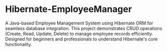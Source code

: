 # Hibernate-EmployeeManager
A Java-based Employee Management System using Hibernate ORM for seamless database integration. This project demonstrates CRUD operations (Create, Read, Update, Delete) to manage employee records efficiently. Designed for beginners and professionals to understand Hibernate's core functionality.
